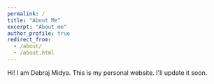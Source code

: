```yaml
---
permalink: /
title: "About Me"
excerpt: "About me"
author_profile: true
redirect_from: 
  - /about/
  - /about.html
---
```





Hi! I am Debraj Midya.
This is my personal website. 
I'll update it soon. 
